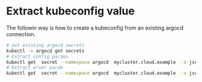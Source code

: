 # Extract kubeconfig value
The followin way is how to create a kubeconfig from an existing argocd connection.
```sh
# Get existing argocd secrets
kubectl -n argocd get secrets
# Extract config params
kubectl get  secret --namespace argocd  mycluster.cloud.example  -o json | jq -r '.data.config' | base64 -d | jq -r '.tlsClientConfig | to_entries[] | "\(.key): \(.value)"'
# Extract erver param
kubectl get  secret --namespace argocd  mycluster.cloud.example  -o json | jq -r '.data.server' | base64 -d | jq -r '.tlsClientConfig | to_entries[] | "\(.key): \(.value)"'
```